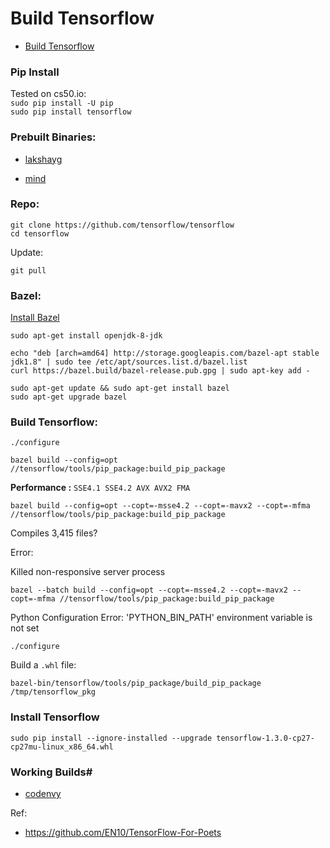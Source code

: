 # Build Tensorflow

* [Build Tensorflow](https://www.tensorflow.org/install/install_sources#clone_the_tensorflow_repository)

### Pip Install
Tested on cs50.io:  
`sudo pip install -U pip`  
`sudo pip install tensorflow`

### Prebuilt Binaries:

* [lakshayg](https://github.com/lakshayg/tensorflow-build)

* [mind](https://github.com/mind/wheels)

### Repo:
    
    git clone https://github.com/tensorflow/tensorflow 
    cd tensorflow

Update:

    git pull

### Bazel:

[Install Bazel](https://docs.bazel.build/versions/master/install-ubuntu.html#install-with-installer-ubuntu)

    sudo apt-get install openjdk-8-jdk

    echo "deb [arch=amd64] http://storage.googleapis.com/bazel-apt stable jdk1.8" | sudo tee /etc/apt/sources.list.d/bazel.list
    curl https://bazel.build/bazel-release.pub.gpg | sudo apt-key add -

    sudo apt-get update && sudo apt-get install bazel
    sudo apt-get upgrade bazel

### Build Tensorflow:

    ./configure

    bazel build --config=opt //tensorflow/tools/pip_package:build_pip_package

**Performance :** `SSE4.1 SSE4.2 AVX AVX2 FMA`  

    bazel build --config=opt --copt=-msse4.2 --copt=-mavx2 --copt=-mfma //tensorflow/tools/pip_package:build_pip_package

Compiles 3,415 files?
    
Error:

Killed non-responsive server process  
    
    bazel --batch build --config=opt --copt=-msse4.2 --copt=-mavx2 --copt=-mfma //tensorflow/tools/pip_package:build_pip_package
    
Python Configuration Error: 'PYTHON_BIN_PATH' environment variable is not set  
    
    ./configure

Build a `.whl` file:
    
    bazel-bin/tensorflow/tools/pip_package/build_pip_package /tmp/tensorflow_pkg

### Install Tensorflow

    sudo pip install --ignore-installed --upgrade tensorflow-1.3.0-cp27-cp27mu-linux_x86_64.whl

### Working Builds#

* [codenvy](https://github.com/mind/wheels/releases/download/tf1.3-cpu/tensorflow-1.3.0-cp27-cp27mu-linux_x86_64.whl)

Ref:

* https://github.com/EN10/TensorFlow-For-Poets

